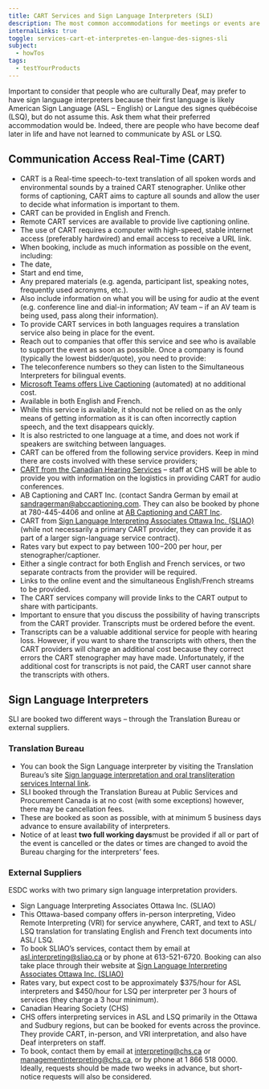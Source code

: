 ```yaml
---
title: CART Services and Sign Language Interpreters (SLI)
description: The most common accommodations for meetings or events are computer-assisted real-time transcription (CART) and interpretation services.
internalLinks: true
toggle: services-cart-et-interpretes-en-langue-des-signes-sli
subject:
  - howTos
tags:
  - testYourProducts
---
```


Important to consider that people who are culturally Deaf, may prefer to have sign language interpreters because their first language is likely American Sign Language (ASL – English) or Langue des signes québécoise (LSQ), but do not assume this. Ask them what their preferred accommodation would be. Indeed, there are people who have become deaf later in life and have not learned to communicate by ASL or LSQ.

## Communication Access Real-Time (CART)

- CART is a Real-time speech-to-text translation of all spoken words and environmental sounds by a trained CART stenographer. Unlike other forms of captioning, CART aims to capture all sounds and allow the user to decide what information is important to them.
- CART can be provided in English and French.
- Remote CART services are available to provide live captioning online.
- The use of CART requires a computer with high-speed, stable internet access (preferably hardwired) and email access to receive a URL link.
- When booking, include as much information as possible on the event, including:
- The date,
- Start and end time,
- Any prepared materials (e.g. agenda, participant list, speaking notes, frequently used acronyms, etc.).
- Also include information on what you will be using for audio at the event (e.g. conference line and dial-in information; AV team – if an AV team is being used, pass along their information).
- To provide CART services in both languages requires a translation service also being in place for the event.
- Reach out to companies that offer this service and see who is available to support the event as soon as possible. Once a company is found (typically the lowest bidder/quote), you need to provide:
- The teleconference numbers so they can listen to the Simultaneous Interpreters for bilingual events.
- [Microsoft Teams offers Live Captioning](https://support.microsoft.com/en-us/office/use-live-captions-in-a-teams-meeting-4be2d304-f675-4b57-8347-cbd000a21260) (automated) at no additional cost.
- Available in both English and French.
- While this service is available, it should not be relied on as the only means of getting information as it is can often incorrectly caption speech, and the text disappears quickly.
- It is also restricted to one language at a time, and does not work if speakers are switching between languages.
- CART can be offered from the following service providers. Keep in mind there are costs involved with these service providers;
- [CART from the Canadian Hearing Services](https://www.chs.ca/service/captioning-services) – staff at CHS will be able to provide you with information on the logistics in providing CART for audio conferences.
- AB Captioning and CART Inc. (contact Sandra German by email at [sandragerman@abccaptioning.com](mailto:sandragerman@abccaptioning.com). They can also be booked by phone at 780-445-4406 and online at [AB Captioning and CART Inc](https://abcaptioning.com/book-a-time-now/).
- CART from [Sign Language Interpreting Associates Ottawa Inc. (SLIAO)](mailto:https://sliao.ca/services/) (while not necessarily a primary CART provider, they can provide it as part of a larger sign-language service contract).
- Rates vary but expect to pay between $100-$200 per hour, per stenographer/captioner.
- Either a single contract for both English and French services, or two separate contracts from the provider will be required.
- Links to the online event and the simultaneous English/French streams to be provided.
- The CART services company will provide links to the CART output to share with participants.
- Important to ensure that you discuss the possibility of having transcripts from the CART provider. Transcripts must be ordered before the event.
- Transcripts can be a valuable additional service for people with hearing loss. However, if you want to share the transcripts with others, then the CART providers will charge an additional cost because they correct errors the CART stenographer may have made. Unfortunately, if the additional cost for transcripts is not paid, the CART user cannot share the transcripts with others.

## Sign Language Interpreters

SLI are booked two different ways – through the Translation Bureau or external suppliers.

### Translation Bureau

- You can book the Sign Language interpreter by visiting the Translation Bureau’s site [Sign language interpretation and oral transliteration services Internal link](http://gcintranet.tpsgc-pwgsc.gc.ca/bt-tb/interpretation/visuelle-visual-eng.html).
- SLI booked through the Translation Bureau at Public Services and Procurement Canada is at no cost (with some exceptions) however, there may be cancellation fees.
- These are booked as soon as possible, with at minimum 5 business days advance to ensure availability of interpreters.
- Notice of at least **two full working days**must be provided if all or part of the event is cancelled or the dates or times are changed to avoid the Bureau charging for the interpreters’ fees.

### External Suppliers

ESDC works with two primary sign language interpretation providers.

- Sign Language Interpreting Associates Ottawa Inc. (SLIAO)
- This Ottawa-based company offers in-person interpreting, Video Remote Interpreting (VRI) for service anywhere, CART, and text to ASL/ LSQ translation for translating English and French text documents into ASL/ LSQ.
- To book SLIAO’s services, contact them by email at [asl.interpreting@sliao.ca](mailto:asl.interpreting@sliao.ca) or by phone at 613-521-6720. Booking can also take place through their website at [Sign Language Interpreting Associates Ottawa Inc. (SLIAO)](https://sliao.ca/book-an-interpreter/)
- Rates vary, but expect cost to be approximately $375/hour for ASL interpreters and $450/hour for LSQ per interpreter per 3 hours of services (they charge a 3 hour minimum).
- Canadian Hearing Society (CHS)
- CHS offers interpreting services in ASL and LSQ primarily in the Ottawa and Sudbury regions, but can be booked for events across the province. They provide CART, in-person, and VRI interpretation, and also have Deaf interpreters on staff.
- To book, contact them by email at [interpreting@chs.ca](mailto:interpreting@chs.ca) or [managementinterpreting@chs.ca](mailto:managementinterpreting@chs.ca), or by phone at 1 866 518 0000. Ideally, requests should be made two weeks in advance, but short-notice requests will also be considered.
